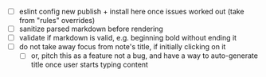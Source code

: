 - [ ] eslint config new publish + install here once issues worked out (take from "rules" overrides)
- [ ] sanitize parsed markdown before rendering
- [ ] validate if markdown is valid, e.g. beginning bold without ending it
- [ ] do not take away focus from note's title, if initially clicking on it
  - [ ] or, pitch this as a feature not a bug, and have a way to auto-generate title once user starts typing content
